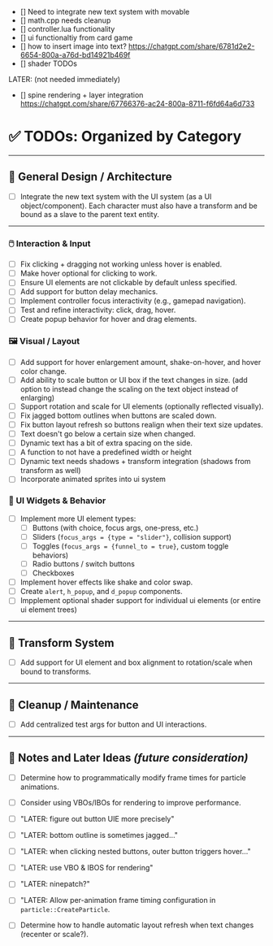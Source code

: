 

- [] Need to integrate new text system with movable
- [] math.cpp needs cleanup
- [] controller.lua functionality
- [] ui functionaltiy from card game
- [] how to insert image into text? https://chatgpt.com/share/6781d2e2-6654-800a-a76d-bd14921b469f
- [] shader TODOs

LATER: (not needed immediately)
- [] spine rendering + layer integration https://chatgpt.com/share/67766376-ac24-800a-8711-f6fd64a6d733


# ✅ TODOs: Organized by Category

---

## 🧠 General Design / Architecture

- [ ] Integrate the new text system with the UI system (as a UI object/component). Each character must also have a transform and be bound as a slave to the parent text entity.


---
### 🖱️ Interaction & Input

- [ ] Fix clicking + dragging not working unless hover is enabled.
- [ ] Make hover optional for clicking to work.
- [ ] Ensure UI elements are not clickable by default unless specified.
- [ ] Add support for button delay mechanics.
- [ ] Implement controller focus interactivity (e.g., gamepad navigation).
- [ ] Test and refine interactivity: click, drag, hover.
- [ ] Create popup behavior for hover and drag elements.

### 🖼️ Visual / Layout

- [ ] Add support for hover enlargement amount, shake-on-hover, and hover color change.
- [ ] Add ability to scale button or UI box if the text changes in size. (add option to instead change the scaling on the text object instead of enlarging)
- [ ] Support rotation and scale for UI elements (optionally reflected visually).
- [ ] Fix jagged bottom outlines when buttons are scaled down.
- [ ] Fix button layout refresh so buttons realign when their text size updates.
- [ ] Text doesn't go below a certain size when changed.
- [ ] Dynamic text has a bit of extra spacing on the side.
- [ ] A function to not have a predefined width or height 
- [ ] Dynamic text needs shadows + transform integration (shadows from transform as well)
- [ ] Incorporate animated sprites into ui system

### 🧪 UI Widgets & Behavior

- [ ] Implement more UI element types:
  - [ ] Buttons (with choice, focus args, one-press, etc.)
  - [ ] Sliders (`focus_args = {type = "slider"}`, collision support)
  - [ ] Toggles (`focus_args = {funnel_to = true}`, custom toggle behaviors)
  - [ ] Radio buttons / switch buttons
  - [ ] Checkboxes
- [ ] Implement hover effects like shake and color swap.
- [ ] Create `alert`, `h_popup`, and `d_popup` components.
- [ ] Impplement optional shader support for individual ui elements (or entire ui element trees)

---

## 🧱 Transform System

- [ ] Add support for UI element and box alignment to rotation/scale when bound to transforms.

---

## 🧼 Cleanup / Maintenance

- [ ] Add centralized test args for button and UI interactions.

---

## 🧭 Notes and Later Ideas *(future consideration)*
- [ ] Determine how to programmatically modify frame times for particle animations.
- [ ] Consider using VBOs/IBOs for rendering to improve performance.
- [ ] "LATER: figure out button UIE more precisely"
- [ ] "LATER: bottom outline is sometimes jagged…"
- [ ] "LATER: when clicking nested buttons, outer button triggers hover…"
- [ ] "LATER: use VBO & IBOS for rendering"
- [ ] "LATER: ninepatch?"
- [ ] "LATER: Allow per-animation frame timing configuration in `particle::CreateParticle`.
- [ ] Determine how to handle automatic layout refresh when text changes (recenter or scale?).

